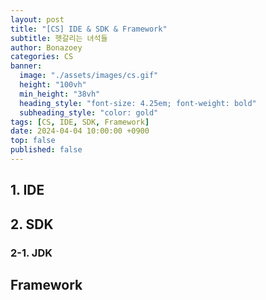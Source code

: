 ```yaml
---
layout: post
title: "[CS] IDE & SDK & Framework"
subtitle: 헷갈리는 녀석들
author: Bonazoey
categories: CS
banner:
  image: "./assets/images/cs.gif"
  height: "100vh"
  min_height: "38vh"
  heading_style: "font-size: 4.25em; font-weight: bold"
  subheading_style: "color: gold"
tags: [CS, IDE, SDK, Framework]
date: 2024-04-04 10:00:00 +0900
top: false
published: false
---
```


## 1. IDE

## 2. SDK

### 2-1. JDK

## Framework
